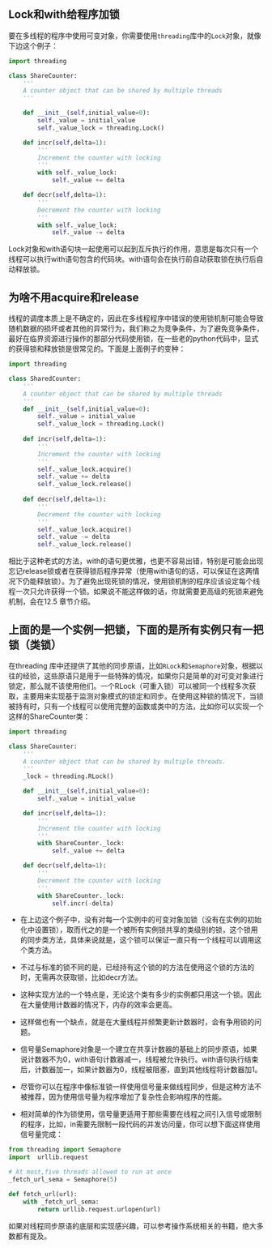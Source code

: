 ## Lock和with给程序加锁
要在多线程的程序中使用可变对象，你需要使用`threading`库中的`Lock`对象，就像下边这个例子：

```python
import threading

class ShareCounter:
    '''
    A counter object that can be shared by multiple threads
    '''

    def __init__(self,initial_value=0):
        self._value = initial_value
        self._value_lock = threading.Lock()

    def incr(self,delta=1):
        '''
        Increment the counter with locking
        '''
        with self._value_lock:
            self._value += delta

    def decr(self,delta=1):
        '''
        Decrement the counter with locking
        '''
        with self._value_lock:
            self._value -= delta
```

Lock对象和with语句块一起使用可以起到互斥执行的作用，意思是每次只有一个线程可以执行with语句包含的代码块。with语句会在执行前自动获取锁在执行后自动释放锁。

## 为啥不用acquire和release
线程的调度本质上是不确定的，因此在多线程程序中错误的使用锁机制可能会导致随机数据的损坏或者其他的异常行为，我们称之为竞争条件，为了避免竞争条件，最好在临界资源进行操作的那部分代码使用锁，在一些老的python代码中，显式的获得锁和释放锁是很常见的。下面是上面例子的变种：
```python
import threading

class SharedCounter:
    '''
    A counter object that can be shared by multiple threads
    '''
    def __init__(self,initial_value=0):
        self._value = initial_value
        self._value_lock = threading.Lock()
        
    def incr(self,delta=1):
        '''
        Increment the counter with locking
        '''
        self._value_lock.acquire()
        self._value += delta
        self._value_lock.release()
        
    def decr(self,delta=1):
        '''
        Decrement the counter with locking
        '''
        self._value_lock.acquire()
        self._value -= delta
        self._value_lock.release()
```

相比于这种老式的方法，with的语句更优雅，也更不容易出错，特别是可能会出现忘记release锁或者在获得锁后程序异常（使用with语句的话，可以保证在这两情况下仍能释放锁）。为了避免出现死锁的情况，使用锁机制的程序应该设定每个线程一次只允许获得一个锁。如果说不能这样做的话，你就需要更高级的死锁来避免机制，会在12.5 章节介绍。

## 上面的是一个实例一把锁，下面的是所有实例只有一把锁（类锁）
在threading 库中还提供了其他的同步原语，比如`RLock`和`Semaphore`对象，根据以往的经验，这些原语只是用于一些特殊的情况，如果你只是简单的对可变对象进行锁定，那么就不该使用他们。一个RLock（可重入锁）可以被同一个线程多次获取，主要用来实现基于监测对象模式的锁定和同步。在使用这种锁的情况下，当锁被持有时，只有一个线程可以使用完整的函数或类中的方法，比如你可以实现一个这样的ShareCounter类：
```python
import threading

class ShareCounter:
    '''
    A counter object that can be shared by multiple threads.
    '''
    _lock = threading.RLock()

    def __init__(self,initial_value=0):
        self._value = initial_value

    def incr(self,delta=1):
        '''
        Increment the counter with locking
        '''
        with ShareCounter._lock:
            self._value += delta

    def decr(self,delta=1):
        '''
        Decrement the counter with locking
        '''
        with ShareCounter._lock:
            self.incr(-delta)
```

* 在上边这个例子中，没有对每一个实例中的可变对象加锁（没有在实例的初始化中设置锁），取而代之的是一个被所有实例锁共享的类级别的锁，这个锁用的同步类方法，具体来说就是，这个锁可以保证一直只有一个线程可以调用这个类方法。
* 不过与标准的锁不同的是，已经持有这个锁的的方法在使用这个锁的方法的时，无需再次获取锁，比如decr方法。
* 这种实现方法的一个特点是，无论这个类有多少的实例都只用这一个锁。因此在大量使用计数器的情况下，内存的效率会更高。
* 这样做也有一个缺点，就是在大量线程并频繁更新计数器时，会有争用锁的问题。

* 信号量Semaphore对象是一个建立在共享计数器的基础上的同步原语，如果说计数器不为0，with语句计数器减一，线程被允许执行。with语句执行结束后，计数器加一，如果计数器为0，线程被阻塞，直到其他线程将计数器加1。
* 尽管你可以在程序中像标准锁一样使用信号量来做线程同步，但是这种方法不被推荐，因为使用信号量为程序增加了复杂性会影响程序的性能。
* 相对简单的作为锁使用，信号量更适用于那些需要在线程之间引入信号或限制的程序，比如，in需要先限制一段代码的并发访问量，你可以想下面这样使用信号量完成：

```python
from threading import Semaphore
import  urllib.request

# At most,five threads allowed to run at once 
_fetch_url_sema = Semaphore(5)

def fetch_url(url):
    with _fetch_url_sema:
        return urllib.request.urlopen(url)
```

如果对线程同步原语的底层和实现感兴趣，可以参考操作系统相关的书籍，绝大多数都有提及。